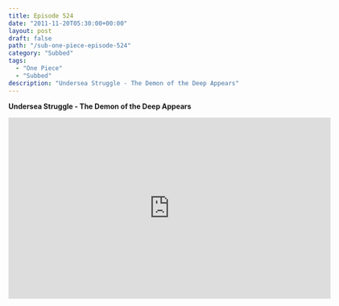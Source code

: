 ```yaml
---
title: Episode 524
date: "2011-11-20T05:30:00+00:00"
layout: post
draft: false
path: "/sub-one-piece-episode-524"
category: "Subbed"
tags:
  - "One Piece"
  - "Subbed"
description: "Undersea Struggle - The Demon of the Deep Appears"
---
```


**Undersea Struggle - The Demon of the Deep Appears**

<iframe width="640" height="360" src="https://www.rapidvideo.com/e/G6FRPF5XHN" frameborder="0" marginwidth=0 marginheight=0 scrolling=no allowfullscreen></iframe>

